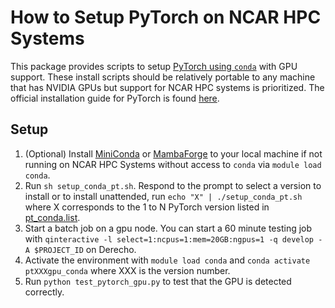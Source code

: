 # How to Setup PyTorch on NCAR HPC Systems

This package provides scripts to setup [PyTorch using `conda`](setup_conda_pt.sh) with GPU support. These install scripts should be relatively portable to any machine that has NVIDIA GPUs but support for NCAR HPC systems is prioritized. The official installation guide for PyTorch is found [here](https://pytorch.org/get-started/locally).

## Setup

1. (Optional) Install [MiniConda](https://docs.conda.io/en/latest/miniconda.html) or [MambaForge](https://github.com/conda-forge/miniforge) to your local machine if not running on NCAR HPC Systems without access to `conda` via `module load conda`. 
2. Run `sh setup_conda_pt.sh`. Respond to the prompt to select a version to install or to install unattended, run `echo "X" | ./setup_conda_pt.sh` where X corresponds to the 1 to N PyTorch version listed in [pt_conda.list](pt_conda.list).
4. Start a batch job on a gpu node. You can start a 60 minute testing job with `qinteractive -l select=1:ncpus=1:mem=20GB:ngpus=1 -q develop -A $PROJECT_ID` on Derecho. 
5. Activate the environment with `module load conda` and `conda activate ptXXXgpu_conda` where XXX is the version number. 
6. Run `python test_pytorch_gpu.py` to test that the GPU is detected correctly. 
